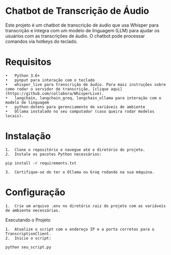 # Chatbot de Transcrição de Áudio

Este projeto é um chatbot de transcrição de áudio que usa Whisper para transcrição e integra com um modelo de linguagem (LLM) para ajudar os usuários com as transcrições de áudio. O chatbot pode processar comandos via hotkeys do teclado.

# Requisitos

	•	Python 3.6+
	•	pynput para interação com o teclado
	•	whisper_live para transcrição de áudio. Para mais instruções sobre como rodar o servidor de transcrição, [clique aqui](https://github.com/collabora/WhisperLive).
	•	langchain, langchain_groq, langchain_ollama para interação com o modelo de linguagem
	•	python-dotenv para gerenciamento de variáveis de ambiente
    •   Ollama instalado no seu computador (caso queira rodar modelos locais).

# Instalação

	1.	Clone o repositório e navegue até o diretório do projeto.
	2.	Instale os pacotes Python necessários:

`pip install -r requirements.txt`

	3.	Certifique-se de ter o Ollama ou Groq rodando na sua máquina.


# Configuração

	1.	Crie um arquivo .env no diretório raiz do projeto com as variáveis de ambiente necessárias.

Executando o Projeto

	1.	Atualize o script com o endereço IP e a porta corretos para o TranscriptionClient.
	2.	Inicie o script:

`python seu_script.py`


